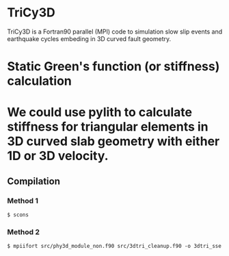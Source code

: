 # TriCy3D
TriCy3D is a Fortran90 parallel (MPI) code to simulation slow slip events and earthquake cycles embeding in 3D curved fault geometry.


# Static Green's function (or stiffness) calculation

We could use pylith to calculate stiffness for triangular elements in 3D curved slab geometry with either 1D or 3D velocity. 
=======
## Compilation

### Method 1
``
$ scons
``

### Method 2

``
$ mpiifort src/phy3d_module_non.f90 src/3dtri_cleanup.f90 -o 3dtri_sse
``

